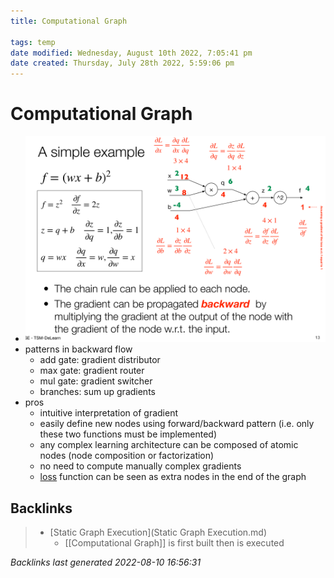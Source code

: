 ```yaml
---
title: Computational Graph

tags: temp 
date modified: Wednesday, August 10th 2022, 7:05:41 pm
date created: Thursday, July 28th 2022, 5:59:06 pm
---
```


# Computational Graph
- ![](assets/Pasted%20image%2020220810163656.png)
- patterns in backward flow
	- add gate: gradient distributor
	- max gate: gradient router
	- mul gate: gradient switcher
	- branches: sum up gradients
- pros
	- intuitive interpretation of gradient
	- easily define new nodes using forward/backward pattern (i.e. only these two functions must be implemented)
	- any complex learning architecture can be composed of atomic nodes (node composition or factorization)
	- no need to compute manually complex gradients
	- [loss](loss.md) function can be seen as extra nodes in the end of the graph

## Backlinks
> - [Static Graph Execution](Static Graph Execution.md)
>   - [[Computational Graph]] is first built then is executed

_Backlinks last generated 2022-08-10 16:56:31_
